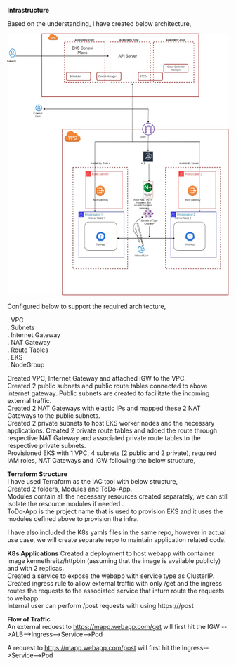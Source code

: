 **Infrastructure**

Based on the understanding, I have created below architecture,

![alt text](https://github.com/girishpatil795/aws-infra/blob/main/Architecture/aws-eks.jpg?raw=true)


Configured below to support the required architecture,<br />

. VPC<br />
. Subnets <br />
. Internet Gateway <br />
. NAT Gateway <br />
. Route Tables <br />
. EKS <br />
. NodeGroup <br />

Created VPC, Internet Gateway and attached IGW to the VPC.<br />
Created  2 public subnets and public route tables connected to above internet gateway. Public subnets are created to facilitate the incoming external traffic.<br />
Created 2 NAT Gateways with elastic IPs and mapped these 2 NAT Gateways to the public subnets. <br />
Created 2 private subnets to host EKS worker nodes and the necessary applications. Created 2 private route tables and added the route through respective NAT Gateway and associated private route tables to the respective private subnets.<br />
Provisioned EKS with 1 VPC, 4 subnets (2 public and 2 private), required IAM roles, NAT Gateways and IGW following the below structure,<br />

**Terraform Structure** <br />
I have used Terraform as the IAC tool with below structure,<br />
Created 2 folders, Modules and ToDo-App.<br />
Modules contain all the necessary resources created separately, we can still isolate the resource modules if needed .<br />
ToDo-App is the project name that is used to provision EKS and it uses the modules defined above to provision the infra.<br />

I have also included the K8s yamls files in the same repo, however in actual use case, we will create separate repo to maintain application related code.


**K8s Applications** 
Created a deployment to host webapp with container image kennethreitz/httpbin (assuming that the image is available publicly) and with 2 replicas.<br />
Created a service to expose the webapp with service type as ClusterIP.<br />
Created ingress rule to allow external traffic with only /get and the ingress routes the requests to the associated service that inturn route the requests to webapp.<br />
Internal user can perform /post requests with using https://<ClusterIP>/post<br />

**Flow of Traffic** <br />
An external request to https://mapp.webapp.com/get will first hit the IGW -->ALB-->Ingress-->Service-->Pod

A request to https://mapp.webapp.com/post will first hit the Ingress-->Service-->Pod


